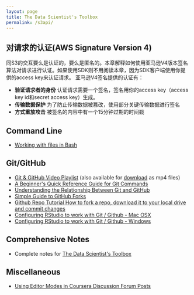 ```yaml
---
layout: page
title: The Data Scientist's Toolbox
permalink: /s3api/
---
```


## 对请求的认证(AWS Signature Version 4)
同S3的交互要么是认证的，要么是匿名的。本章解释如何使用亚马逊V4版本签名算法对请求进行认证。如果使用SDK则不用阅读本章，因为SDK客户端使用你提供的access key来认证请求。
亚马逊V4签名提供的认证有：
- **验证请求者的身份** 认证请求需要一个签名，签名用你的access key（access key id和secret access key）生成。
- **传输数据保护** 为了防止传输数据被篡改，使用部分关键传输数据进行签名
- **方式重放攻击** 被签名的内容中有一个15分钟过期的时间戳



















## Command Line

- [Working with files in Bash](http://edgarsh.es/ins/working-with-files-in-bash/)

## Git/GitHub

- [Git & GitHub Video Playlist](https://www.youtube.com/playlist?list=PL5-da3qGB5IBLMp7LtN8Nc3Efd4hJq0kD) (also available for [download](https://drive.google.com/folderview?id=0BxRfg0msVmAoRlZFQjJ3T3VTOUE&usp=sharing) as mp4 files)
- [A Beginner's Quick Reference Guide for Git Commands](http://www.dataschool.io/git-quick-reference-for-beginners/)
- [Understanding the Relationship Between Git and GitHub](http://www.dataschool.io/github-is-just-dropbox-for-git/)
- [Simple Guide to GitHub Forks](http://www.dataschool.io/simple-guide-to-forks-in-github-and-git/)
- [Github Repo Tutorial How to fork a repo, download it to your local drive and commit changes ](https://www.youtube.com/watch?v=MY94AIplcaU)
- [Configuring RStudio to work with Git / Github - Mac OSX](https://github.com/lgreski/datasciencectacontent/blob/master/markdown/configureRStudioGitOSXVersion.md)
- [Configuring RStudio to work with Git / Github - Windows](https://github.com/lgreski/datasciencectacontent/blob/master/markdown/configureRStudioGitWindowsVersion.md)

## Comprehensive Notes

- Complete notes for [The Data Scientist's Toolbox](http://sux13.github.io/DataScienceSpCourseNotes/)

## Miscellaneous
- [Using Editor Modes in Coursera Discussion Forum Posts](https://github.com/lgreski/datasciencectacontent/blob/master/markdown/usingMarkdownInForumPosts.md)
